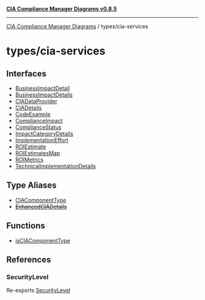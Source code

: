 [**CIA Compliance Manager Diagrams v0.8.5**](../../README.md)

***

[CIA Compliance Manager Diagrams](../../modules.md) / types/cia-services

# types/cia-services

## Interfaces

- [BusinessImpactDetail](interfaces/BusinessImpactDetail.md)
- [BusinessImpactDetails](interfaces/BusinessImpactDetails.md)
- [CIADataProvider](interfaces/CIADataProvider.md)
- [CIADetails](interfaces/CIADetails.md)
- [CodeExample](interfaces/CodeExample.md)
- [ComplianceImpact](interfaces/ComplianceImpact.md)
- [ComplianceStatus](interfaces/ComplianceStatus.md)
- [ImpactCategoryDetails](interfaces/ImpactCategoryDetails.md)
- [ImplementationEffort](interfaces/ImplementationEffort.md)
- [ROIEstimate](interfaces/ROIEstimate.md)
- [ROIEstimatesMap](interfaces/ROIEstimatesMap.md)
- [ROIMetrics](interfaces/ROIMetrics.md)
- [TechnicalImplementationDetails](interfaces/TechnicalImplementationDetails.md)

## Type Aliases

- [CIAComponentType](type-aliases/CIAComponentType.md)
- [~~EnhancedCIADetails~~](type-aliases/EnhancedCIADetails.md)

## Functions

- [isCIAComponentType](functions/isCIAComponentType.md)

## References

### SecurityLevel

Re-exports [SecurityLevel](../cia/type-aliases/SecurityLevel.md)

